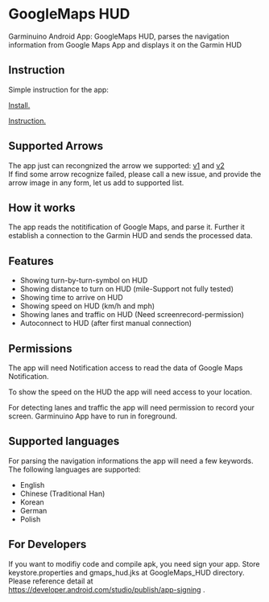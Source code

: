 # GoogleMaps HUD
Garminuino Android App: GoogleMaps HUD, parses the navigation information from Google Maps App and displays it on the Garmin HUD

## Instruction
Simple instruction for the app:

[Install.](./INSTALL.md)

[Instruction.](./INSTRUCTION.md)

## Supported Arrows
The app just can recongnized the arrow we supported: [v1](./SUPPORTED_ARROWS.md) and [v2](./SUPPORTED_ARROWSv2.md)  
If find some arrow recognize failed, please call a new issue, and provide the arrow image in any form, let us add to supported list.

## How it works
The app reads the notitification of Google Maps, and parse it. Further it establish a connection to the Garmin HUD and sends the processed data.

## Features
* Showing turn-by-turn-symbol on HUD
* Showing distance to turn on HUD (mile-Support not fully tested)
* Showing time to arrive on HUD
* Showing speed on HUD (km/h and mph)
* Showing lanes and traffic on HUD (Need screenrecord-permission)
* Autoconnect to HUD (after first manual connection)

## Permissions
The app will need Notification access to read the data of Google Maps Notification.

To show the speed on the HUD the app will need access to your location.

For detecting lanes and traffic the app will need permission to record your screen. Garminuino App have to run in foreground.

## Supported languages
For parsing the navigation informations the app will need a few keywords. The following languages are supported:
* English
* Chinese (Traditional Han)
* Korean
* German
* Polish

## For Developers
If you want to modifiy code and compile apk, you need sign your app.
Store keystore.properties and gmaps_hud.jks at GoogleMaps_HUD directory.
Please reference detail at https://developer.android.com/studio/publish/app-signing .
